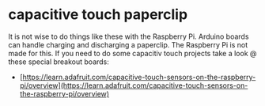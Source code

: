 capacitive touch paperclip
==========================

It is not wise to do things like these with the Raspberry Pi. Arduino boards can handle charging and discharging a paperclip. The Raspberry Pi is not made for this. If you need to do some capacitiv touch projects take a look @ these special breakout boards:  

- [https://learn.adafruit.com/capacitive-touch-sensors-on-the-raspberry-pi/overview](https://learn.adafruit.com/capacitive-touch-sensors-on-the-raspberry-pi/overview)  